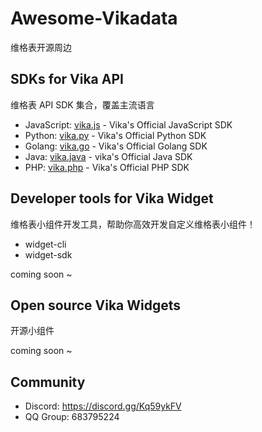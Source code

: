 # Awesome-Vikadata
维格表开源周边

## SDKs for Vika API
维格表 API SDK 集合，覆盖主流语言

- JavaScript: [vika.js](https://github.com/vikadata/vika.js) - Vika's Official JavaScript SDK
- Python: [vika.py](https://github.com/vikadata/vika.py) - Vika's Official Python SDK
- Golang: [vika.go](https://github.com/vikadata/vika.go) - Vika's Official Golang SDK
- Java: [vika.java](https://github.com/vikadata/vika.java) - vika's Official Java SDK
- PHP: [vika.php](https://github.com/vikadata/vika.php) - Vika's Official PHP SDK

## Developer tools for Vika Widget
维格表小组件开发工具，帮助你高效开发自定义维格表小组件！

- widget-cli
- widget-sdk

coming soon ~

## Open source Vika Widgets
开源小组件

coming soon ~

## Community
- Discord: https://discord.gg/Kq59ykFV
- QQ Group: 683795224
